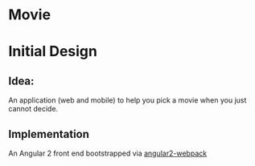 # Movie

# Initial Design

## Idea:

An application (web and mobile) to help you pick a movie when you just cannot decide.

## Implementation

An Angular 2 front end bootstrapped via [angular2-webpack](https://github.com/preboot/angular2-webpack)
